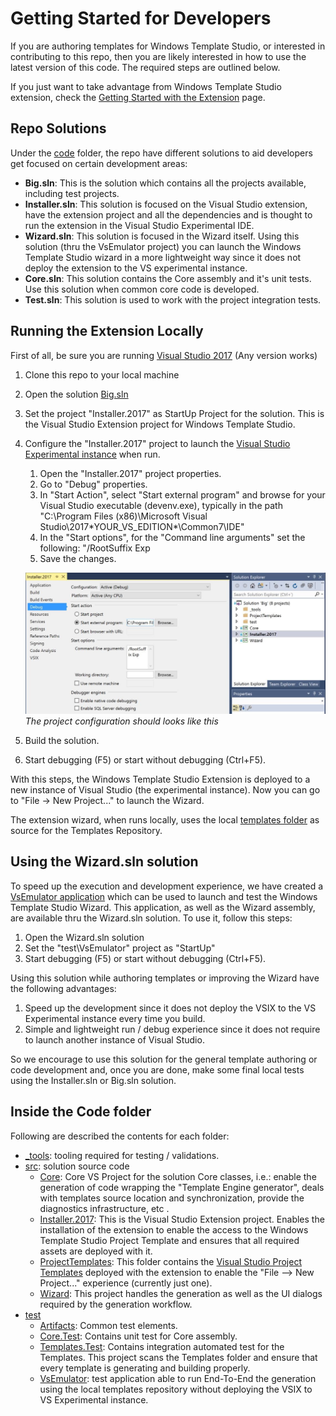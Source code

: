 # Getting Started for Developers

If you are authoring templates for Windows Template Studio, or interested in contributing to this repo, then you are likely interested in how to use the latest version of this code. The required steps are outlined below.

If you just want to take advantage from Windows Template Studio extension, check the [Getting Started with the Extension](getting-started-extension.md) page.

## Repo Solutions
Under the [code](../code/) folder, the repo have different solutions to aid developers get focused on certain development areas:

* **Big.sln**: This is the solution which contains all the projects available, including test projects.
* **Installer.sln**: This solution is focused on the Visual Studio extension, have the extension project and all the dependencies and is thought to run the extension in the Visual Studio Experimental IDE.
* **Wizard.sln**: This solution is focused in the Wizard itself. Using this solution (thru the VsEmulator project) you can launch the Windows Template Studio wizard in a more lightweight way since it does not deploy the extension to the VS experimental instance.
* **Core.sln**: This solution contains the Core assembly and it's unit tests. Use this solution when common core code is developed.
* **Test.sln**: This solution is used to work with the project integration tests.

## Running the Extension Locally
First of all, be sure you are running [Visual Studio 2017](https://www.visualstudio.com/downloads/) (Any version works)

1. Clone this repo to your local machine
2. Open the solution [Big.sln](../code/)
3. Set the project "Installer.2017" as StartUp Project for the solution. This is the Visual Studio Extension project for Windows Template Studio. 
4. Configure the "Installer.2017" project to launch the [Visual Studio Experimental instance](https://msdn.microsoft.com/library/bb166560(v=vs.140).aspx) when run.
   1. Open the "Installer.2017" project properties.
   2. Go to "Debug" properties.
   3. In "Start Action", select "Start external program" and browse for your Visual Studio executable (devenv.exe), typically in the path "C:\Program Files (x86)\Microsoft Visual Studio\2017\*YOUR_VS_EDITION*\Common7\IDE\" 
   4. In the "Start options", for the "Command line arguments" set the following: "/RootSuffix Exp
   5. Save the changes.
    
    ![Installer.2017 Configuration](./resources/getting-started/Installer2017.Debug.Config.JPG)
    *The project configuration should looks like this*

5. Build the solution.
6. Start debugging (F5) or start without debugging (Ctrl+F5).

With this steps, the Windows Template Studio Extension is deployed to a new instance of Visual Studio (the experimental instance). Now you can go to "File -> New Project..." to launch the Wizard.

The extension wizard, when runs locally, uses the local [templates folder](../templates) as source for the Templates Repository. 

## Using the Wizard.sln solution
To speed up the execution and development experience, we have created a [VsEmulator application](../src/test) which can be used to launch and test the Windows Template Studio Wizard. This application, as well as the Wizard assembly, are available thru the Wizard.sln solution. To use it, follow this steps:

1. Open the Wizard.sln solution
2. Set the "test\VsEmulator" project as "StartUp"
3. Start debugging (F5) or start without debugging (Ctrl+F5).

Using this solution while authoring templates or improving the Wizard have the following advantages:
1. Speed up the development since it does not deploy the VSIX to the VS Experimental instance every time you build.
2. Simple and lightweight run / debug experience since it does not require to launch another instance of Visual Studio. 

So we encourage to use this solution for the general template authoring or code development and, once you are done, make some final local tests using the Installer.sln or Big.sln solution.

## Inside the Code folder
Following are described the contents for each folder:

* [_tools](../code/_tools): tooling required for testing / validations.
* [src](../code/src): solution source code
    * [Core](../code/src/core): Core VS Project for the solution Core classes, i.e.: enable the generation of code wrapping the "Template Engine generator", deals with templates source location and synchronization, provide the diagnostics infrastructure, etc .  
    * [Installer.2017](../code/src/Installer.2017): This is the Visual Studio Extension project. Enables the installation of the extension to enable the access to the Windows Template Studio Project Template and ensures that all required assets are deployed with it.
    * [ProjectTemplates](../code/src/ProjectTemplates): This folder contains the [Visual Studio Project Templates](https://msdn.microsoft.com/library/ms247121.aspx) deployed with the extension to enable the "File --> New Project..." experience (currently just one).
    * [Wizard](../code/src/Wizard): This project handles the generation as well as the UI dialogs required by the generation workflow.
* [test](../code/test)
    * [Artifacts](../code/test/Artifacts): Common test elements. 
    * [Core.Test](../code/test/Core.Test): Contains unit test for Core assembly.
    * [Templates.Test](../code/test/Templates.Test): Contains integration automated test for the Templates. This project scans the Templates folder and ensure that every template is generating and building properly.
    * [VsEmulator](../code/test/VsEmulator): test application able to run End-To-End the generation using the local templates repository without deploying the VSIX to VS Experimental instance.
